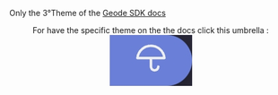 Only the 3°Theme of the [Geode SDK docs](https://docs.geode-sdk.org/)
<p align="center">
            For have the specific theme on the the docs click this umbrella :
            <img src=https://github.com/Blip25/Geode-Docs-3-Theme/raw/main/umbrella_icon.png />
</p>
